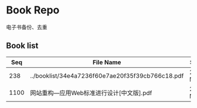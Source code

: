 Book Repo
=========

电子书备份、去重

Book list
---------

| Seq | File Name | Size | MD5 |
| --- | --------- | ---- | --- |
| 238 | ../booklist/34e4a7236f60e7ae20f35f39cb766c18.pdf | 20.1 MB | 34e4a7236f60e7ae20f35f39cb766c18 | 
| 1100 | 网站重构—应用Web标准进行设计[中文版].pdf | 20.1 MB | 34e4a7236f60e7ae20f35f39cb766c18 | 

